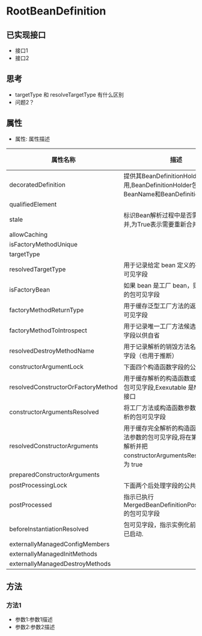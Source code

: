 # RootBeanDefinition
## 已实现接口
* 接口1
* 接口2
## 思考
* targetType 和 resolveTargetType 有什么区别
* 问题2？
## 属性
* 属性: 属性描述

| 属性名称 | 描述 | 引用 |
| -------- | ---- | ---- |
|decoratedDefinition| 提供其BeanDefinitionHolder的引用,BeanDefinitionHolder包含了BeanName和BeanDefinition |      |
|qualifiedElement|      |      |
|stale| 标识Bean解析过程中是否需要重新合并,为True表示需要重新合并 |      |
|allowCaching|      |      |
|isFactoryMethodUnique|      |      |
|targetType|      |      |
|resolvedTargetType|用于记录给定 bean 定义的确定类的包可见字段      |      |
|isFactoryBean|如果 bean 是工厂 bean，则用于记录的包可见字段      |      |
|factoryMethodReturnType|用于缓存泛型工厂方法的返回类型的包可见字段      |      |
|factoryMethodToIntrospect|用于记录唯一工厂方法候选者的包可见字段以供自省      |      |
|resolvedDestroyMethodName|用于记录解析的销毁方法名称的包可见字段（也用于推断）      |      |
|constructorArgumentLock|下面四个构造函数字段的公共锁|      |
|resolvedConstructorOrFactoryMethod|用于缓存解析的构造函数或工厂方法的包可见字段,Exexutable 是Method的父接口|      |
|constructorArgumentsResolved|将工厂方法或构造函数参数标记为已解析的包可见字段      |      |
|resolvedConstructorArguments|用于缓存完全解析的构造函数或工厂方法参数的包可见字段,将在第一次访问时解析并把 constructorArgumentsResolved 设置为 true     |      |
|preparedConstructorArguments|      |      |
|postProcessingLock|下面两个后处理字段的公共锁      |      |
|postProcessed|指示已执行 MergedBeanDefinitionPostProcessor 的包可见字段      |      |
|beforeInstantiationResolved|包可见字段，指示实例化前的后处理器已启动.      |      |
|externallyManagedConfigMembers|      |      |
|externallyManagedInitMethods|      |      |
|externallyManagedDestroyMethods|      |      |

## 方法

### 方法1
* 参数1:参数1描述
* 参数2:参数2描述

